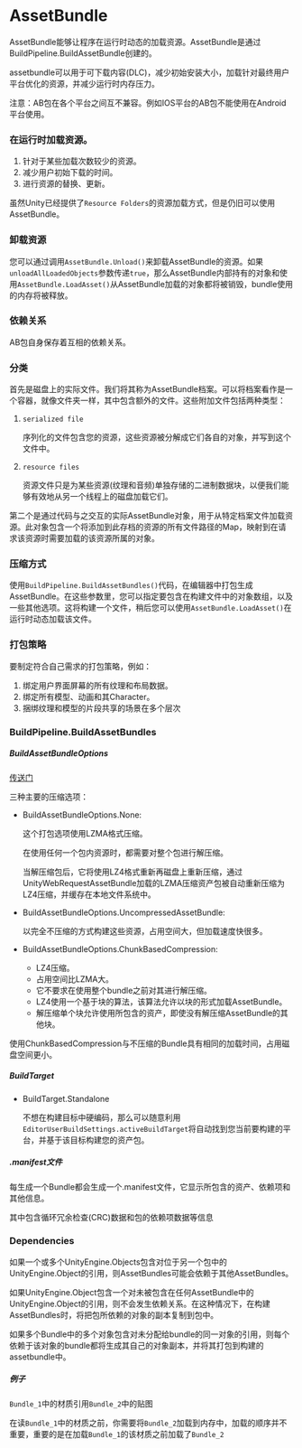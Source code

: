 # AssetBundle

AssetBundle能够让程序在运行时动态的加载资源。AssetBundle是通过BuildPipeline.BuildAssetBundle创建的。

assetbundle可以用于可下载内容(DLC)，减少初始安装大小，加载针对最终用户平台优化的资源，并减少运行时内存压力。

注意：AB包在各个平台之间互不兼容。例如IOS平台的AB包不能使用在Android平台使用。

### 在运行时加载资源。

1. 针对于某些加载次数较少的资源。
2. 减少用户初始下载的时间。
3. 进行资源的替换、更新。

虽然Unity已经提供了`Resource Folders`的资源加载方式，但是仍旧可以使用AssetBundle。

### 卸载资源

您可以通过调用`AssetBundle.Unload()`来卸载AssetBundle的资源。如果`unloadAllLoadedObjects`参数传递`true`，那么AssetBundle内部持有的对象和使用`AssetBundle.LoadAsset()`从AssetBundle加载的对象都将被销毁，bundle使用的内存将被释放。

### 依赖关系

AB包自身保存着互相的依赖关系。

### 分类

首先是磁盘上的实际文件。我们将其称为AssetBundle档案。可以将档案看作是一个容器，就像文件夹一样，其中包含额外的文件。这些附加文件包括两种类型：

1. `serialized file` 

    序列化的文件包含您的资源，这些资源被分解成它们各自的对象，并写到这个文件中。
2. `resource files`

    资源文件只是为某些资源(纹理和音频)单独存储的二进制数据块，以便我们能够有效地从另一个线程上的磁盘加载它们。

第二个是通过代码与之交互的实际AssetBundle对象，用于从特定档案文件加载资源。此对象包含一个将添加到此存档的资源的所有文件路径的Map，映射到在请求该资源时需要加载的该资源所属的对象。

### 压缩方式

使用`BuildPipeline.BuildAssetBundles()`代码，在编辑器中打包生成AssetBundle。在这些参数里，您可以指定要包含在构建文件中的对象数组，以及一些其他选项。这将构建一个文件，稍后您可以使用`AssetBundle.LoadAsset()`在运行时动态加载该文件。

### 打包策略

要制定符合自己需求的打包策略，例如：

1. 绑定用户界面屏幕的所有纹理和布局数据。
2. 绑定所有模型、动画和其Character。
3. 捆绑纹理和模型的片段共享的场景在多个层次

### BuildPipeline.BuildAssetBundles

##### BuildAssetBundleOptions

[传送门](https://docs.unity3d.com/ScriptReference/BuildAssetBundleOptions.html)

三种主要的压缩选项：

- BuildAssetBundleOptions.None: 

  这个打包选项使用LZMA格式压缩。

  在使用任何一个包内资源时，都需要对整个包进行解压缩。

  当解压缩包后，它将使用LZ4格式重新再磁盘上重新压缩，通过UnityWebRequestAssetBundle加载的LZMA压缩资产包被自动重新压缩为LZ4压缩，并缓存在本地文件系统中。

- BuildAssetBundleOptions.UncompressedAssetBundle: 

  以完全不压缩的方式构建这些资源，占用空间大，但加载速度快很多。

- BuildAssetBundleOptions.ChunkBasedCompression: 

  - LZ4压缩。
  - 占用空间比LZMA大。
  - 它不要求在使用整个bundle之前对其进行解压缩。
  - LZ4使用一个基于块的算法，该算法允许以块的形式加载AssetBundle。
  - 解压缩单个块允许使用所包含的资产，即使没有解压缩AssetBundle的其他块。

使用ChunkBasedCompression与不压缩的Bundle具有相同的加载时间，占用磁盘空间更小。

##### BuildTarget

- BuildTarget.Standalone 

  不想在构建目标中硬编码，那么可以随意利用`EditorUserBuildSettings.activeBuildTarget`将自动找到您当前要构建的平台，并基于该目标构建您的资产包。

##### .manifest文件

每生成一个Bundle都会生成一个.manifest文件，它显示所包含的资产、依赖项和其他信息。

其中包含循环冗余检查(CRC)数据和包的依赖项数据等信息

### Dependencies

如果一个或多个UnityEngine.Objects包含对位于另一个包中的UnityEngine.Object的引用，则AssetBundles可能会依赖于其他AssetBundles。

如果UnityEngine.Object包含一个对未被包含在任何AssetBundle中的UnityEngine.Object的引用，则不会发生依赖关系。在这种情况下，在构建AssetBundles时，将把包所依赖的对象的副本复制到包中。

如果多个Bundle中的多个对象包含对未分配给bundle的同一对象的引用，则每个依赖于该对象的bundle都将生成其自己的对象副本，并将其打包到构建的assetbundle中。

##### 例子

`Bundle_1`中的材质引用`Bundle_2`中的贴图

在读`Bundle_1`中的材质之前，你需要将`Bundle_2`加载到内存中，加载的顺序并不重要，重要的是在加载`Bundle_1`的该材质之前加载了`Bundle_2`
